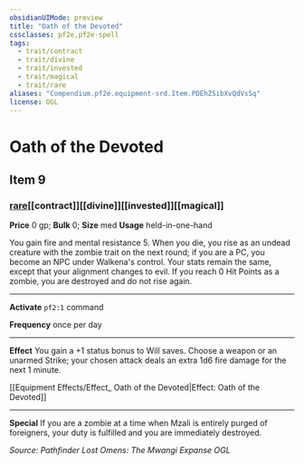 ```yaml
---
obsidianUIMode: preview
title: "Oath of the Devoted"
cssclasses: pf2e,pf2e-spell
tags:
  - trait/contract
  - trait/divine
  - trait/invested
  - trait/magical
  - trait/rare
aliases: "Compendium.pf2e.equipment-srd.Item.PDEhZSibXvQdVsSq"
license: OGL
---
```

# Oath of the Devoted
## Item 9
### [rare](rare "Rare Rarity Trait")[[contract]][[divine]][[invested]][[magical]]


**Price** 0 gp; 
**Bulk** 0; **Size** med
**Usage** held-in-one-hand

You gain fire and mental resistance 5. When you die, you rise as an undead creature with the zombie trait on the next round; if you are a PC, you become an NPC under Walkena's control. Your stats remain the same, except that your alignment changes to evil. If you reach 0 Hit Points as a zombie, you are destroyed and do not rise again.

* * *

**Activate** `pf2:1` command

**Frequency** once per day

* * *

**Effect** You gain a +1 status bonus to Will saves. Choose a weapon or an unarmed Strike; your chosen attack deals an extra 1d6 fire damage for the next 1 minute.

[[Equipment Effects/Effect_ Oath of the Devoted|Effect: Oath of the Devoted]]

* * *

**Special** If you are a zombie at a time when Mzali is entirely purged of foreigners, your duty is fulfilled and you are immediately destroyed.

*Source: Pathfinder Lost Omens: The Mwangi Expanse*
*OGL*